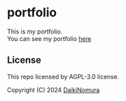 # portfolio
This is my portfolio.  
You can see my portfolio [here](https://daikinomura.tech)

## License
This repo licensed by AGPL-3.0 license.  

Copyright (C) 2024 [DaikiNomura](https://daikinomura.tech)
